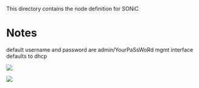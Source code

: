 This directory contains the node definition for SONiC 


# Notes

default username and password are admin/YourPaSsWoRd
mgmt interface defaults to dhcp

![](readme_images/sonic-boot)

![](readme_images/sonic-ifconfig)
